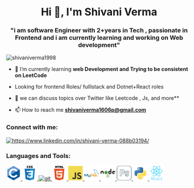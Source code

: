 <h1 align="center">Hi 👋, I'm Shivani Verma</h1>
<h3 align="center">"i am software Engineer  with 2+years in Tech , passionate in Frontend  and i am currently learning and working on Web development"</h3>
<p align="left"> <img src="https://komarev.com/ghpvc/?username=shivaniverma1998&label=Profile%20views&color=0e75b6&style=flat" alt="shivaniverma1998" /> </p>

 

 <!-- <p align="left"> <a href="https://twitter.com/priyankashah317" target="blank"><img src="https://img.shields.io/twitter/follow/priyankashah317?logo=twitter&style=for-the-badge" alt="priyankashah317" /></a> </p> -->

- 🌱 I’m currently learning **web Development and Trying to be consistent on LeetCode**

- Looking for frontend Roles/ fulllstack  and Dotnet+React roles

- 💬 we can discuss topics over Twitter like Leetcode , Js, and more**

- 📫 How to reach me **shivaniverma1606p@gmail.com**

<h3 align="left">Connect with me:</h3>
<p align="left">
<!--  <a href="https://twitter.com/priyankashah317" target="blank"><img align="center" src="https://raw.githubusercontent.com/rahuldkjain/github-profile-readme-generator/master/src/images/icons/Social/twitter.svg" alt="priyankashah317" height="30" width="40" /></a> -->
<a href="https://www.linkedin.com/in/shivani-verma-088b03194/" target="blank"><img align="center" src="https://raw.githubusercontent.com/rahuldkjain/github-profile-readme-generator/master/src/images/icons/Social/linked-in-alt.svg" alt="https://www.linkedin.com/in/shivani-verma-088b03194/" height="30" width="40" /></a>


<h3 align="left">Languages and Tools:</h3>
<p align="left">  <a href="https://www.cprogramming.com/" target="_blank" rel="noreferrer"> <img src="https://raw.githubusercontent.com/devicons/devicon/master/icons/c/c-original.svg" alt="c" width="40" height="40"/> </a> <a href="https://www.w3schools.com/css/" target="_blank" rel="noreferrer"> <img src="https://raw.githubusercontent.com/devicons/devicon/master/icons/css3/css3-original-wordmark.svg" alt="css3" width="40" height="40"/> </a> <a href="https://git-scm.com/" target="_blank" rel="noreferrer"> <img src="https://www.vectorlogo.zone/logos/git-scm/git-scm-icon.svg" alt="git" width="40" height="40"/> </a> <a href="https://www.w3.org/html/" target="_blank" rel="noreferrer"> <img src="https://raw.githubusercontent.com/devicons/devicon/master/icons/html5/html5-original-wordmark.svg" alt="html5" width="40" height="40"/> </a>  <a href="https://developer.mozilla.org/en-US/docs/Web/JavaScript" target="_blank" rel="noreferrer"> <img src="https://raw.githubusercontent.com/devicons/devicon/master/icons/javascript/javascript-original.svg" alt="javascript" width="40" height="40"/> </a> <a href="https://www.mysql.com/" target="_blank" rel="noreferrer"> <img src="https://raw.githubusercontent.com/devicons/devicon/master/icons/mysql/mysql-original-wordmark.svg" alt="mysql" width="40" height="40"/> </a> <a href="https://nodejs.org" target="_blank" rel="noreferrer"> <img src="https://raw.githubusercontent.com/devicons/devicon/master/icons/nodejs/nodejs-original-wordmark.svg" alt="nodejs" width="40" height="40"/> </a> <a href="https://www.photoshop.com/en" target="_blank" rel="noreferrer"> <img src="https://raw.githubusercontent.com/devicons/devicon/master/icons/photoshop/photoshop-line.svg" alt="photoshop" width="40" height="40"/> </a> <a href="https://www.python.org" target="_blank" rel="noreferrer"> <img src="https://raw.githubusercontent.com/devicons/devicon/master/icons/python/python-original.svg" alt="python" width="40" height="40"/> </a> <a href="https://reactjs.org/" target="_blank" rel="noreferrer"> <img src="https://raw.githubusercontent.com/devicons/devicon/master/icons/react/react-original-wordmark.svg" alt="react" width="40" height="40"/> </a> </p>

